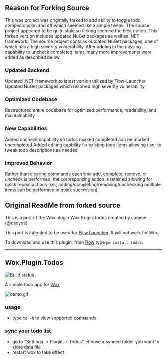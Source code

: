 Reason for Forking Source
--------------------------
This was project was originally forked to add ability to toggle todo completions on and off which seemed like a simple tweak. The source project appeared to be quite stale so forking seemed the best option. This forked version includes updated NuGet packages as well as .NET framework. The source project contains outdated NuGet packages, one of which has a high severity vulnerability. After adding in the missing capability to uncheck completed items, many more improvements were added as described below.

### Updated Backend
Updated .NET framework to latest version utilized by Flow-Launcher
Updated NuGet packages which resolved high severity vulnerability
### Optimized Codebase
Restructured entire codebase for optimized performance, readability, and maintainability 
### New Capabilities
Added uncheck capability so todos marked completed can be marked uncompleted
Added editing capbility for existing todo items allowing user to tweak todo descriptions as needed
### Improved Behavior
Rather than clearing commands each time add, complete, remove, or uncheck is performed, the corresponding action is retained allowing for quick repeat actions (i.e., adding/completing/removing/unchecking multiple items can be performed in quick succession)

Original ReadMe from forked source
--------------------------
This is a port of the Wox plugin Wox.Plugin.Todos created by caoyue (@caoyue).

This port is intended to be used for [Flow Launcher](https://github.com/Flow-Launcher/Flow.Launcher). It will not work for Wox.

To download and use this plugin, from [Flow](https://github.com/Flow-Launcher/Flow.Launcher/releases/latest) type `pm install todos`.

-------------------

Wox.Plugin.Todos
--------------------------
[![Build status](https://ci.appveyor.com/api/projects/status/hbaa5n2oo940lwyl/branch/master?svg=true)](https://ci.appveyor.com/project/caoyue/wox-plugin-todos/branch/master)

A simple todo app for [Wox](https://github.com/Wox-launcher/Wox)

![demo.gif](https://raw.githubusercontent.com/caoyue/Wox.Plugin.Todos/master/todos.gif)

### usage
- type `td -h` to view supported commands

### sync your todo list
- go to "Settings -> Plugin -> Todos", choose a synced folder you want to store data file
- restart wox to take effect
